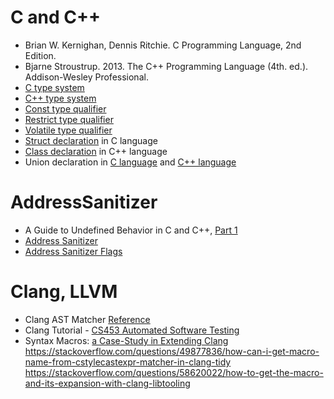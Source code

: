 # C and C++
- Brian W. Kernighan, Dennis Ritchie. C Programming Language, 2nd Edition.
- Bjarne Stroustrup. 2013. The C++ Programming Language (4th. ed.). Addison-Wesley Professional.
- [C type system](https://en.cppreference.com/w/c/language/type)
- [C++ type system](https://en.cppreference.com/w/cpp/language/type)
- [Const type qualifier](https://en.cppreference.com/w/c/language/const)
- [Restrict type qualifier](https://en.cppreference.com/w/c/language/restrict)
- [Volatile type qualifier](https://en.cppreference.com/w/c/language/volatile)
- [Struct declaration](https://en.cppreference.com/w/c/language/struct) in C language
- [Class declaration](https://en.cppreference.com/w/cpp/language/class) in C++ language
- Union declaration in [C language](https://en.cppreference.com/w/c/language/union) and [C++ language](https://en.cppreference.com/w/cpp/language/union)

# AddressSanitizer
- A Guide to Undefined Behavior in C and C++, [Part 1](https://blog.regehr.org/archives/213)
- [Address Sanitizer](https://github.com/google/sanitizers/wiki/AddressSanitizer)
- [Address Sanitizer Flags](https://github.com/google/sanitizers/wiki/AddressSanitizerFlags)

# Clang, LLVM
- Clang AST Matcher [Reference](https://clang.llvm.org/docs/LibASTMatchersReference.html)
- Clang Tutorial - [CS453 Automated Software Testing](https://swtv.kaist.ac.kr/courses/cs453-fall13/Clang%20tutorial%20v4.pdf)
- Syntax Macros: [a Case-Study in Extending Clang](https://llvm.org/devmtg/2016-09/slides/Rink-SyntaxMacros.pdf)
https://stackoverflow.com/questions/49877836/how-can-i-get-macro-name-from-cstylecastexpr-matcher-in-clang-tidy
https://stackoverflow.com/questions/58620022/how-to-get-the-macro-and-its-expansion-with-clang-libtooling